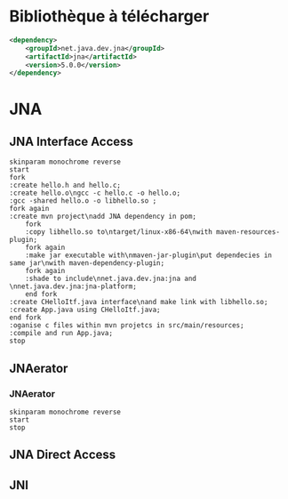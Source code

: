 # Bibliothèque à télécharger
```xml
<dependency>
    <groupId>net.java.dev.jna</groupId>
    <artifactId>jna</artifactId>
    <version>5.0.0</version>
</dependency>
```

# JNA

## JNA Interface Access
```plantuml
skinparam monochrome reverse
start
fork
:create hello.h and hello.c;
:create hello.o\ngcc -c hello.c -o hello.o;
:gcc -shared hello.o -o libhello.so ;
fork again
:create mvn project\nadd JNA dependency in pom;
    fork
    :copy libhello.so to\ntarget/linux-x86-64\nwith maven-resources-plugin;
    fork again    
    :make jar executable with\nmaven-jar-plugin\put dependecies in same jar\nwith maven-dependency-plugin;
    fork again
    :shade to include\nnet.java.dev.jna:jna and \nnet.java.dev.jna:jna-platform;     
    end fork
:create CHelloItf.java interface\nand make link with libhello.so;
:create App.java using CHelloItf.java;
end fork
:oganise c files within mvn projetcs in src/main/resources;
:compile and run App.java;
stop
```

## JNAerator
### JNAerator
```plantuml
skinparam monochrome reverse
start
stop
```

## JNA Direct Access

## JNI

